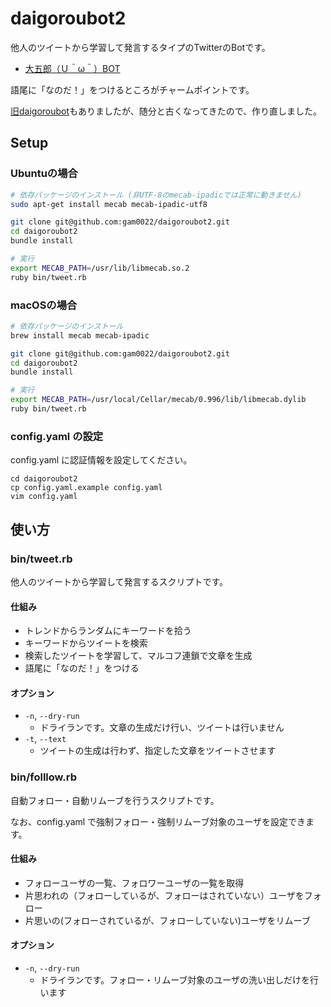 # daigoroubot2

他人のツイートから学習して発言するタイプのTwitterのBotです。

- [大五郎（Ｕ＾ω＾）BOT](https://twitter.com/daigoroubot)

語尾に「なのだ！」をつけるところがチャームポイントです。

[旧daigoroubot](https://github.com/gam0022/daigoroubot)もありましたが、随分と古くなってきたので、作り直しました。

## Setup

### Ubuntuの場合

```bash
# 依存パッケージのインストール (非UTF-8のmecab-ipadicでは正常に動きません)
sudo apt-get install mecab mecab-ipadic-utf8

git clone git@github.com:gam0022/daigoroubot2.git
cd daigoroubot2
bundle install

# 実行
export MECAB_PATH=/usr/lib/libmecab.so.2
ruby bin/tweet.rb
```

### macOSの場合

```bash
# 依存パッケージのインストール
brew install mecab mecab-ipadic

git clone git@github.com:gam0022/daigoroubot2.git
cd daigoroubot2
bundle install

# 実行
export MECAB_PATH=/usr/local/Cellar/mecab/0.996/lib/libmecab.dylib
ruby bin/tweet.rb
```


### config.yaml の設定

config.yaml に認証情報を設定してください。

```
cd daigoroubot2
cp config.yaml.example config.yaml
vim config.yaml
```

## 使い方

### bin/tweet.rb

他人のツイートから学習して発言するスクリプトです。

#### 仕組み

- トレンドからランダムにキーワードを拾う
- キーワードからツイートを検索
- 検索したツイートを学習して、マルコフ連鎖で文章を生成
- 語尾に「なのだ！」をつける

#### オプション

- `-n`, `--dry-run`
  - ドライランです。文章の生成だけ行い、ツイートは行いません
- `-t`, `--text`
  - ツイートの生成は行わず、指定した文章をツイートさせます

### bin/folllow.rb

自動フォロー・自動リムーブを行うスクリプトです。

なお、config.yaml で強制フォロー・強制リムーブ対象のユーザを設定できます。

#### 仕組み

- フォローユーザの一覧、フォロワーユーザの一覧を取得
- 片思われの（フォローしているが、フォローはされていない）ユーザをフォロー
- 片思いの(フォローされているが、フォローしていない)ユーザをリムーブ

#### オプション

- `-n`, `--dry-run`
  - ドライランです。フォロー・リムーブ対象のユーザの洗い出しだけを行います

